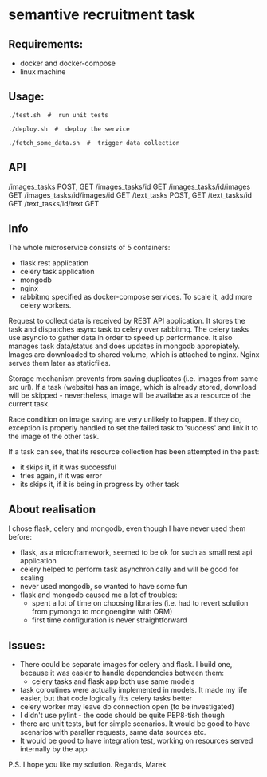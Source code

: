# semantive recruitment task

## Requirements:
- docker and docker-compose
- linux machine

## Usage:
```
./test.sh  #  run unit tests
```
```
./deploy.sh  #  deploy the service
```
```
./fetch_some_data.sh  #  trigger data collection
```

## API
/images_tasks  POST, GET
/images_tasks/id  GET
/images_tasks/id/images GET
/images_tasks/id/images/id  GET
/text_tasks POST, GET
/text_tasks/id GET
/text_tasks/id/text GET


## Info
The whole microservice consists of 5 containers:
- flask rest application
- celery task application
- mongodb
- nginx
- rabbitmq
specified as docker-compose services. To scale it, add more celery workers.

Request to collect data is received by REST API application. It stores the task and dispatches async task to celery over rabbitmq.
The celery tasks use asyncio to gather data in order to speed up performance. It also manages task data/status and does 
updates in mongodb appropiately. 
Images are downloaded to shared volume, which is attached to nginx. Nginx serves them later as staticfiles.

Storage mechanism prevents from saving duplicates (i.e. images from same src url).
If a task (website) has an image, which is already stored, download will be skipped - nevertheless, image will be availabe as a resource of the current task. 

Race condition on image saving are very unlikely to happen. 
If they do, exception is properly handled to set the failed task to 'success' and link it to the image of the other task.

If a task can see, that its resource collection has been attempted in the past:
 - it skips it, if it was successful
 - tries again, if it was error
 - its skips it, if it is being in progress by other task
 
 ## About realisation
 I chose flask, celery and mongodb, even though I have never used them before:
 - flask, as a microframework, seemed to be ok for such as small rest api application
 - celery helped to perform task asynchronically and will be good for scaling
 - never used mongodb, so wanted to have some fun
 - flask and mongodb caused me a lot of troubles:
   - spent a lot of time on choosing libraries (i.e. had to revert solution from pymongo to mongoengine with ORM)
   - first time configuration is never straightforward
   
 ## Issues:
  - There could be separate images for celery and flask. I build one, because it was easier to handle dependencies between them:
    - celery tasks and flask app both use same models
  - task coroutines were actually implemented in models. It made my life easier, but that code logically fits celery tasks better
  - celery worker may leave db connection open (to be investigated)
  - I didn't use pylint - the code should be quite PEP8-tish though 
  - there are unit tests, but for simple scenarios. It would be good to have scenarios with paraller requests, same data sources etc.
  - It would be good to have integration test, working on resources served internally by the app
  
  P.S. I hope you like my solution.
  Regards,
  Marek
 
 


